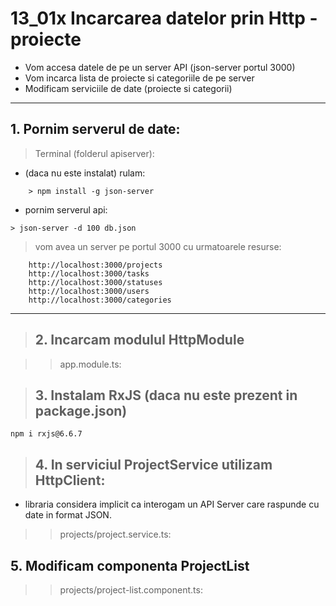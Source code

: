 
# 13_01x Incarcarea datelor prin Http - proiecte

- Vom accesa datele de pe un server API (json-server portul 3000)
- Vom incarca lista de proiecte si categoriile de pe server 
- Modificam serviciile de date (proiecte si categorii) 

---

## 1. Pornim serverul de date:

> Terminal (folderul apiserver):

- (daca nu este instalat) rulam:

``` 
    > npm install -g json-server 
```

- pornim serverul api: 
```
> json-server -d 100 db.json 
```

> vom avea un server pe portul 3000 cu urmatoarele resurse:
```
    http://localhost:3000/projects
    http://localhost:3000/tasks
    http://localhost:3000/statuses
    http://localhost:3000/users
    http://localhost:3000/categories
```

---

> ## 2. Incarcam modulul HttpModule 

>> app.module.ts:



> ## 3. Instalam RxJS (daca nu este prezent in package.json)

`npm i rxjs@6.6.7`



> ## 4. In serviciul ProjectService utilizam HttpClient:

- libraria considera implicit ca interogam un API Server care raspunde cu date in format JSON.

>> projects/project.service.ts:



## 5. Modificam componenta ProjectList

>> projects/project-list.component.ts:
